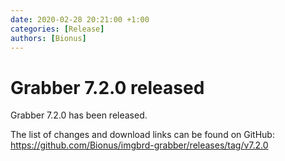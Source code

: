 ```yaml
---
date: 2020-02-28 20:21:00 +1:00
categories: [Release]
authors: [Bionus]
---
```



# Grabber 7.2.0 released

Grabber 7.2.0 has been released.

The list of changes and download links can be found on GitHub:  
<https://github.com/Bionus/imgbrd-grabber/releases/tag/v7.2.0>
